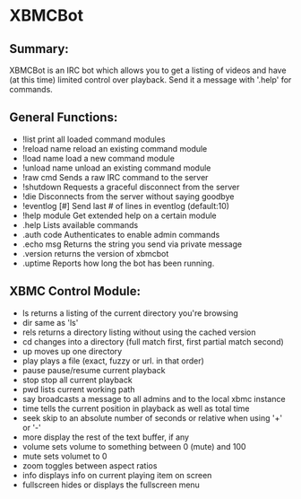XBMCBot
=======

Summary:
--------
XBMCBot is an IRC bot which allows you to get a listing of videos and have (at this time) limited control over playback. Send it a message with '.help' for commands.

General Functions:
------------------
* !list         print all loaded command modules
* !reload name  reload an existing command module
* !load name    load a new command module
* !unload name  unload an existing command module
* !raw cmd      Sends a raw IRC command to the server
* !shutdown     Requests a graceful disconnect from the server
* !die          Disconnects from the server without saying goodbye
* !eventlog [#] Send last # of lines in eventlog (default:10)
* !help module  Get extended help on a certain module
* .help         Lists available commands
* .auth code    Authenticates to enable admin commands
* .echo msg     Returns the string you send via private message
* .version      returns the version of xbmcbot
* .uptime       Reports how long the bot has been running.

XBMC Control Module:
--------------------
* ls            returns a listing of the current directory you're browsing
* dir           same as 'ls'
* rels          returns a directory listing without using the cached version
* cd            changes into a directory (full match first, first partial match second)
* up            moves up one directory
* play          plays a file (exact, fuzzy or url. in that order)
* pause         pause/resume current playback
* stop          stop all current playback
* pwd           lists current working path
* say           broadcasts a message to all admins and to the local xbmc instance
* time          tells the current position in playback as well as total time
* seek          skip to an absolute number of seconds or relative when using '+' or '-'
* more          display the rest of the text buffer, if any
* volume        sets volume to something between 0 (mute) and 100
* mute          sets volumet to 0
* zoom          toggles between aspect ratios
* info          displays info on current playing item on screen
* fullscreen    hides or displays the fullscreen menu